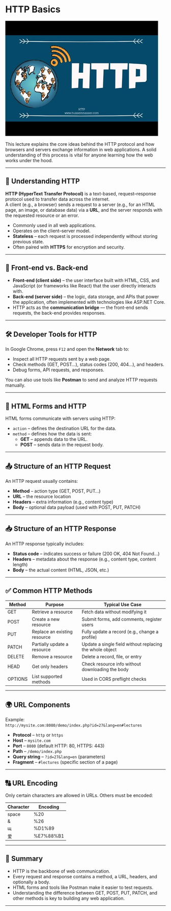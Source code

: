 # HTTP Basics

![HTTP](Images/HTTP.jpg)

This lecture explains the core ideas behind the HTTP protocol and how browsers and servers exchange information in web applications. A solid understanding of this process is vital for anyone learning how the web works under the hood.

---

## 🔗 Understanding HTTP

**HTTP (HyperText Transfer Protocol)** is a text-based, request–response protocol used to transfer data across the internet.  
A client (e.g., a browser) sends a request to a server (e.g., for an HTML page, an image, or database data) via a **URL**, and the server responds with the requested resource or an error.

- Commonly used in all web applications.
- Operates on the client–server model.
- **Stateless** – each request is processed independently without storing previous state.
- Often paired with **HTTPS** for encryption and security.

---

## 🧭 Front-end vs. Back-end

- **Front-end (client side)** – the user interface built with HTML, CSS, and JavaScript (or frameworks like React) that the user directly interacts with.
- **Back-end (server side)** – the logic, data storage, and APIs that power the application, often implemented with technologies like ASP.NET Core.
- HTTP acts as the **communication bridge** — the front-end sends requests, the back-end provides responses.

---

## 🛠️ Developer Tools for HTTP

In Google Chrome, press `F12` and open the **Network** tab to:

- Inspect all HTTP requests sent by a web page.
- Check methods (GET, POST…), status codes (200, 404…), and headers.
- Debug forms, API requests, and responses.

You can also use tools like **Postman** to send and analyze HTTP requests manually.

---

## 📝 HTML Forms and HTTP

HTML forms communicate with servers using HTTP:

- `action` – defines the destination URL for the data.
- `method` – defines how the data is sent:
  - **GET** – appends data to the URL.
  - **POST** – sends data in the request body.

---

## 📤 Structure of an HTTP Request

An HTTP request usually contains:

- **Method** – action type (GET, POST, PUT…)
- **URL** – the resource location
- **Headers** – extra information (e.g., content type)
- **Body** – optional data payload (used with POST, PUT, PATCH)

---

## 📥 Structure of an HTTP Response

An HTTP response typically includes:

- **Status code** – indicates success or failure (200 OK, 404 Not Found…)
- **Headers** – metadata about the response (e.g., content type, content length)
- **Body** – the actual content (HTML, JSON, etc.)

---

## ✅ Common HTTP Methods

| Method  | Purpose                     | Typical Use Case                                          |
|---------|-----------------------------|-----------------------------------------------------------|
| GET     | Retrieve a resource         | Fetch data without modifying it                          |
| POST    | Create a new resource       | Submit forms, add comments, register users               |
| PUT     | Replace an existing resource| Fully update a record (e.g., change a profile)           |
| PATCH   | Partially update a resource | Update a single field without replacing the whole object |
| DELETE  | Remove a resource           | Delete a record, file, or entry                          |
| HEAD    | Get only headers            | Check resource info without downloading the body         |
| OPTIONS | List supported methods      | Used in CORS preflight checks                            |

---

## 🌍 URL Components

Example:  
`http://mysite.com:8080/demo/index.php?id=27&lang=en#lectures`

- **Protocol** – `http` or `https`
- **Host** – `mysite.com`
- **Port** – `8080` (default HTTP: 80, HTTPS: 443)
- **Path** – `/demo/index.php`
- **Query string** – `?id=27&lang=en` (parameters)
- **Fragment** – `#lectures` (specific section of a page)

---

## 🔠 URL Encoding

Only certain characters are allowed in URLs. Others must be encoded:

| Character | Encoding |
|-----------|----------|
| space     | %20      |
| &         | %26      |
| щ         | %D1%89   |
| 爱        | %E7%88%B1 |

---

## 📌 Summary

- HTTP is the backbone of web communication.
- Every request and response contains a method, a URL, headers, and optionally a body.
- HTML forms and tools like Postman make it easier to test requests.
- Understanding the difference between GET, POST, PUT, PATCH, and other methods is key to building any web application.

---
